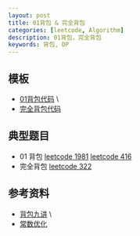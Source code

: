 ```yaml
---
layout: post
title: 01背包 & 完全背包
categories: [leetcode, Algorithm]
description: 01背包，完全背包
keywords: 背包, DP
---
```



## 模板
- [01背包代码](https://github.com/joeyzyz/leetcode-template/blob/main/dp/01-backpack.py) \\
- [完全背包代码]()


## 典型题目
- 01 背包
[leetcode 1981](https://leetcode-cn.com/problems/minimize-the-difference-between-target-and-chosen-elements/)
[leetcode 416](https://leetcode-cn.com/problems/partition-equal-subset-sum/)
- 完全背包
[leetcode 322](https://leetcode-cn.com/problems/coin-change/)


## 参考资料
- [背包九讲](https://raw.githubusercontent.com/tianyicui/pack/master/V2.pdf) \\
- [常数优化](https://edwardzcn.github.io/post/1590e320.html)


